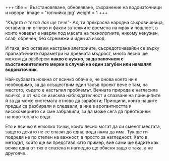 +++
title = 'Възстановяване, обновяване, съхранение на водоизточници и извори'
image = 'топчийка.jpg'
weight = 1
+++

*"Където е текло пак ще тече"*- Ах, ти прекрасна народна съкровищница, оставила ни огниво и факли за тежките времена на мрак и пошлост, в които човекът е наврян под масата на технологиите, никому ненужен, слаб, обречен, без стремежи и идеи за изход.

И така, ако оставим настрана алегориите, съсредоточавайки се върху прагматичните параметри на древната мъдрост, много лесно ще можем да разберем **какво е нужно, за да започнем с възстановителните мерки в случай на един загубен или намалял водоизточник**.

Най-хубавата новина от всичко обаче е, че онова което ни е необходимо, за да осъществим един такъв проект вече е там, на местото, където е настъпил проблемът. Вечната природа е нагласила всичко, а от нас се изисква наблюдателност и спазване на принципите ѝ за да може системата отново да заработи; Принципи, които нашите предци са разбирали и следвали, а ние в арогантността и високомерието си сме забравили, за да може сега да преоткрием наново топлата вода.

Ето и всичко в няколко точки, които лесно могат да си сменят местата, защото докато не се спазят до една, вода няма да има. Тук ще ги подредя не по степен на важност, а просто за нагледност. Като в методът, който ще ви представя като пример, вие сами ще видите как всяка една от тях е спазена и нагледно ще обясня защо е така, а не другояче.

